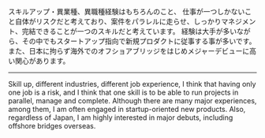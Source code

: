 スキルアップ・異業種、異職種経験はもちろんのこと、
仕事が一つしかないこと自体がリスクだと考えており、案件をパラレルに走らせ、しっかりマネジメント、完結できることが一つのスキルだと考えています。
経験は大手が多いながら、その中でもスタートアップ指向で新規プロダクトに従事する事が多いです。
また、日本に拘らず海外でのオフショアブリッジをはじめメジャーデビューに高い関心があります。

---
Skill up, different industries, different job experience,
I think that having only one job is a risk, and I think that one skill is to be able to run projects in parallel, manage and complete.
Although there are many major experiences, among them, I am often engaged in startup-oriented new products.
Also, regardless of Japan, I am highly interested in major debuts, including offshore bridges overseas.
